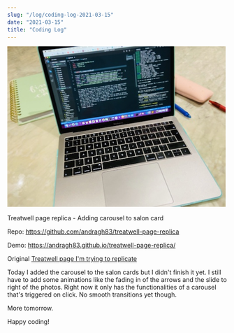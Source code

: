 ```yaml
---
slug: "/log/coding-log-2021-03-15"
date: "2021-03-15"
title: "Coding Log"
---
```


![log9img](../images/log13.jpg)

Treatwell page replica - Adding carousel to salon card
<p>Repo: <a href="https://github.com/andragh83/treatwell-page-replica" target="_blank"> https://github.com/andragh83/treatwell-page-replica </a> </p>
<p>Demo: <a href="https://andragh83.github.io/treatwell-page-replica/" target="_blank"> https://andragh83.github.io/treatwell-page-replica/ </a></p> 
<p>Original <a href='https://www.treatwell.co.uk/places/treatment-balayage/offer-type-local/in-west-london-london-uk/'>Treatwell page I'm trying to replicate</a></p>

<p>Today I added the carousel to the salon cards but I didn't finish it yet. I still have to add some animations like the fading in of the arrows and the slide to right of the photos. Right now it only has the functionalities of a carousel that's triggered on click. No smooth transitions yet though.</p>
<p>More tomorrow.</p>
<p>Happy coding!</p>

